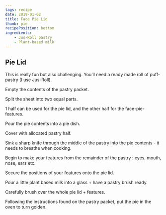 ```yaml
---
tags: recipe
date: 2019-01-02
title: Face Pie Lid
thumb: pie
recipePosition: bottom
ingredients: 
    - Jus-Roll pastry
    - Plant-based milk
---
```


## Pie Lid

This is really fun but also challenging. You’ll need a ready made roll of puff-pastry (I use Jus-Roll).

Empty the contents of the pastry packet.

Split the sheet into two equal parts.

1 half can be used for the pie lid, and the other half for the face-pie-features.

Pour the pie contents into a pie dish.

Cover with allocated pastry half.

Sink a sharp knife through the middle of the pastry into the pie contents - it needs to breathe when cooking.

Begin to make your features from the remainder of the pastry : eyes, mouth, nose, ears etc.

Secure the positions of your features onto the pie lid.

Pour a little plant based milk into a glass + have a pastry brush ready.

Carefully brush over the whole pie lid + features.

Following the instructions found on the pastry packet, put the pie in the oven to turn golden.